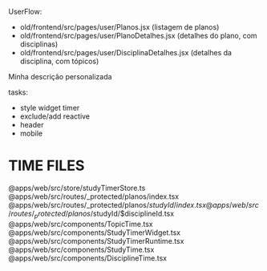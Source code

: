 UserFlow:
  - old/frontend/src/pages/user/Planos.jsx (listagem de planos)
  - old/frontend/src/pages/user/PlanoDetalhes.jsx (detalhes do plano, com disciplinas)
  - old/frontend/src/pages/user/DisciplinaDetalhes.jsx (detalhes da disciplina, com tópicos)

Minha descrição personalizada

tasks:
- style widget timer 
- exclude/add reactive
- header
- mobile


# TIME FILES
@apps/web/src/store/studyTimerStore.ts
@apps/web/src/routes/_protected/planos/index.tsx
@apps/web/src/routes/_protected/planos/$studyId/index.tsx
@apps/web/src/routes/_protected/planos/$studyId/$disciplineId.tsx
@apps/web/src/components/TopicTime.tsx
@apps/web/src/components/StudyTimerWidget.tsx
@apps/web/src/components/StudyTimerRuntime.tsx
@apps/web/src/components/StudyTime.tsx
@apps/web/src/components/DisciplineTime.tsx